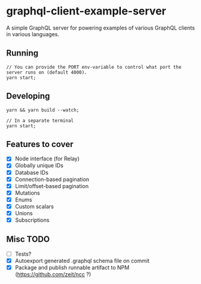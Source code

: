 # graphql-client-example-server

A simple GraphQL server for powering examples of various GraphQL clients in various languages.

## Running

```
// You can provide the PORT env-variable to control what port the server runs on (default 4000).
yarn start;
```

## Developing

```
yarn && yarn build --watch;

// In a separate terminal
yarn start;
```

## Features to cover

- [x] Node interface (for Relay)
- [x] Globally unique IDs
- [x] Database IDs
- [x] Connection-based pagination
- [x] Limit/offset-based pagination
- [x] Mutations
- [x] Enums
- [x] Custom scalars
- [x] Unions
- [x] Subscriptions

## Misc TODO

- [ ] Tests?
- [x] Autoexport generated .graphql schema file on commit
- [x] Package and publish runnable artifact to NPM (https://github.com/zeit/ncc ?)
